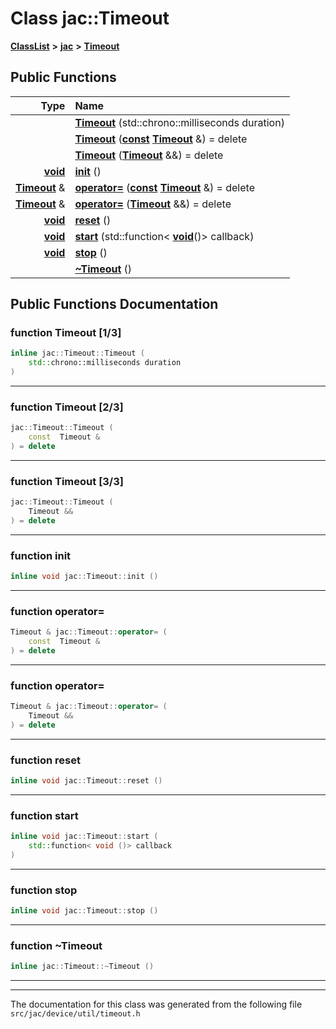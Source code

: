 

# Class jac::Timeout



[**ClassList**](annotated.md) **>** [**jac**](namespacejac.md) **>** [**Timeout**](classjac_1_1Timeout.md)










































## Public Functions

| Type | Name |
| ---: | :--- |
|   | [**Timeout**](#function-timeout-13) (std::chrono::milliseconds duration) <br> |
|   | [**Timeout**](#function-timeout-23) ([**const**](classjac_1_1Device.md) [**Timeout**](classjac_1_1Timeout.md) &) = delete<br> |
|   | [**Timeout**](#function-timeout-33) ([**Timeout**](classjac_1_1Timeout.md) &&) = delete<br> |
|  [**void**](classjac_1_1Device.md) | [**init**](#function-init) () <br> |
|  [**Timeout**](classjac_1_1Timeout.md) & | [**operator=**](#function-operator) ([**const**](classjac_1_1Device.md) [**Timeout**](classjac_1_1Timeout.md) &) = delete<br> |
|  [**Timeout**](classjac_1_1Timeout.md) & | [**operator=**](#function-operator_1) ([**Timeout**](classjac_1_1Timeout.md) &&) = delete<br> |
|  [**void**](classjac_1_1Device.md) | [**reset**](#function-reset) () <br> |
|  [**void**](classjac_1_1Device.md) | [**start**](#function-start) (std::function&lt; [**void**](classjac_1_1Device.md)()&gt; callback) <br> |
|  [**void**](classjac_1_1Device.md) | [**stop**](#function-stop) () <br> |
|   | [**~Timeout**](#function-timeout) () <br> |




























## Public Functions Documentation




### function Timeout [1/3]

```C++
inline jac::Timeout::Timeout (
    std::chrono::milliseconds duration
) 
```




<hr>



### function Timeout [2/3]

```C++
jac::Timeout::Timeout (
    const  Timeout &
) = delete
```




<hr>



### function Timeout [3/3]

```C++
jac::Timeout::Timeout (
    Timeout &&
) = delete
```




<hr>



### function init 

```C++
inline void jac::Timeout::init () 
```




<hr>



### function operator= 

```C++
Timeout & jac::Timeout::operator= (
    const  Timeout &
) = delete
```




<hr>



### function operator= 

```C++
Timeout & jac::Timeout::operator= (
    Timeout &&
) = delete
```




<hr>



### function reset 

```C++
inline void jac::Timeout::reset () 
```




<hr>



### function start 

```C++
inline void jac::Timeout::start (
    std::function< void ()> callback
) 
```




<hr>



### function stop 

```C++
inline void jac::Timeout::stop () 
```




<hr>



### function ~Timeout 

```C++
inline jac::Timeout::~Timeout () 
```




<hr>

------------------------------
The documentation for this class was generated from the following file `src/jac/device/util/timeout.h`

